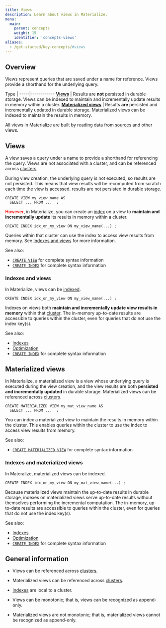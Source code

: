 ```yaml
---
title: Views
description: Learn about views in Materialize.
menu:
  main:
    parent: concepts
    weight: 15
    identifier: 'concepts-views'
aliases:
  - /get-started/key-concepts/#views
---
```


## Overview

Views represent queries that are saved under a name for reference. Views provide
a shorthand for the underlying query.

Type |
-----|------------
[**Views**](#views) | Results are **not** persisted in durable storage. Views can be indexed to maintain and incrementally update results in memory within a cluster.
[**Materialized views**](#materialized-views) | Results **are** persisted and incrementally updated in durable storage. Materialized views can be indexed to maintain the results in memory.

All views in Materialize are built by reading data from
[sources](/concepts/sources) and other views.

## Views

A view saves a query under a name to provide a shorthand for referencing the
query. Views are not associated with a cluster, and can be referenced across
[clusters](/concepts/clusters/).

During view creation, the underlying query is not executed, so results are not
persisted. This means that view results will be recomputed from scratch each
time the view is accessed.
results are not persisted in durable storage.

```mzsql
CREATE VIEW my_view_name AS
  SELECT ... FROM ...  ;
```

<red>However</red>, in Materialize, you can create an [index](/concepts/indexes/)
on a view to **maintain and incrementally update** its results in memory within
a cluster.

```mzsql
CREATE INDEX idx_on_my_view ON my_view_name(...) ;
```

Queries within that cluster can use the index to access view results from
memory.  See [Indexes and views](#indexes-and-views) for more information.

See also:

- [`CREATE VIEW`](/sql/create-view)  for complete syntax information
- [`CREATE INDEX`](/sql/create-index/)  for complete syntax information

### Indexes and views

In Materialize, views can be [indexed](/concepts/indexes/).

```mzsql
CREATE INDEX idx_on_my_view ON my_view_name(...) ;
```

Indexes on views both **maintain and incrementally update view results in
memory** within that [cluster](/concepts/clusters/). The in-memory up-to-date
results are accessible to queries within the cluster, even for queries that do
not use the index key(s).

See also:

- [Indexes](/concepts/indexes)
- [Optimization](/transform-data/optimization)
- [`CREATE INDEX`](/sql/create-index/)  for complete syntax information

## Materialized views

In Materialize, a materialized view is a view whose underlying query is executed
during the view creation, and the view results are both **persisted and
incrementally updated** in durable storage. Materialized views can be referenced across [clusters](/concepts/clusters/).

```mzsql
CREATE MATERIALIZED VIEW my_mat_view_name AS
  SELECT ... FROM ...  ;
```

You can index a materialized view to maintain the results in memory
within the cluster. This enables queries within the cluster to use the index to
access view results from memory.


See also:

- [`CREATE MATERIALIZED VIEW`](/sql/create-materialized-view) for complete
  syntax information


### Indexes and materialized views

In Materalize, materialized views can be indexed.

```mzsql
CREATE INDEX idx_on_my_view ON my_mat_view_name(...) ;
```

Because materialized views maintain the up-to-date results in durable storage,
indexes on materialized views serve up-to-date results without themselves
performing the incremental computation. The in-memory, up-to-date results are
accessible to queries within the cluster, even for queries that do not use the
index key(s).

See also:

- [Indexes](/concepts/indexes)
- [Optimization](/transform-data/optimization)
- [`CREATE INDEX`](/sql/create-index/)  for complete syntax information


## General information

- Views can be referenced across [clusters](/concepts/clusters/).

- Materialized views can be referenced across [clusters](/concepts/clusters/).

- [Indexes](/concepts/indexes) are local to a cluster.

- Views can be monotonic; that is, views can be recognized as append-only.

- Materialized views are not monotonic; that is, materialized views cannot be
  recognized as append-only.


<style>
red { color: Red; font-weight: 500; }
</style>
